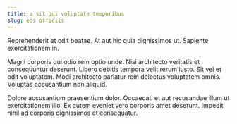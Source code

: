 ```yaml
---
title: a sit qui voluptate temporibus
slug: eos officiis
---
```


Reprehenderit et odit beatae. At aut hic quia dignissimos ut. Sapiente exercitationem in.

Magni corporis qui odio rem optio unde. Nisi architecto veritatis et consequuntur deserunt. Libero debitis tempora velit rerum iusto. Sit vel et odit voluptatem. Modi architecto pariatur rem delectus voluptatem omnis. Voluptas accusantium non aliquid.

Dolore accusantium praesentium dolor. Occaecati et aut recusandae illum ut exercitationem illo. Ex autem eveniet vero corporis amet deserunt. Impedit nihil ad corporis dignissimos et consequatur.
